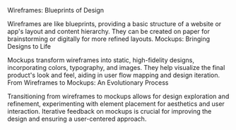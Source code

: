 Wireframes: Blueprints of Design

Wireframes are like blueprints, providing a basic structure of a website or app's layout and content hierarchy.
They can be created on paper for brainstorming or digitally for more refined layouts.
Mockups: Bringing Designs to Life

Mockups transform wireframes into static, high-fidelity designs, incorporating colors, typography, and images.
They help visualize the final product's look and feel, aiding in user flow mapping and design iteration.
From Wireframes to Mockups: An Evolutionary Process

Transitioning from wireframes to mockups allows for design exploration and refinement, experimenting with element placement for aesthetics and user interaction.
Iterative feedback on mockups is crucial for improving the design and ensuring a user-centered approach.